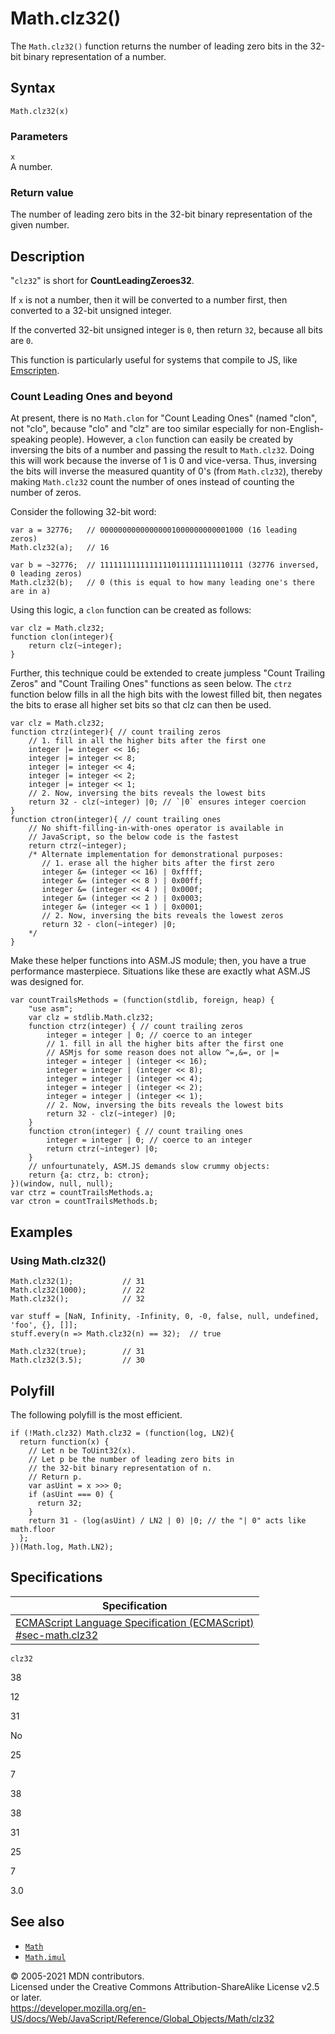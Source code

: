# Math.clz32()

The `Math.clz32()` function returns the number of leading zero bits in the 32-bit binary representation of a number.

## Syntax

    Math.clz32(x)

### Parameters

`x`  
A number.

### Return value

The number of leading zero bits in the 32-bit binary representation of the given number.

## Description

"`clz32`" is short for **CountLeadingZeroes32**.

If `x` is not a number, then it will be converted to a number first, then converted to a 32-bit unsigned integer.

If the converted 32-bit unsigned integer is `0`, then return `32`, because all bits are `0`.

This function is particularly useful for systems that compile to JS, like [Emscripten](https://developer.mozilla.org/en-US/docs/Emscripten).

### Count Leading Ones and beyond

At present, there is no `Math.clon` for "Count Leading Ones" (named "clon", not "clo", because "clo" and "clz" are too similar especially for non-English-speaking people). However, a `clon` function can easily be created by inversing the bits of a number and passing the result to `Math.clz32`. Doing this will work because the inverse of 1 is 0 and vice-versa. Thus, inversing the bits will inverse the measured quantity of 0's (from `Math.clz32`), thereby making `Math.clz32` count the number of ones instead of counting the number of zeros.

Consider the following 32-bit word:

    var a = 32776;   // 00000000000000001000000000001000 (16 leading zeros)
    Math.clz32(a);   // 16

    var b = ~32776;  // 11111111111111110111111111110111 (32776 inversed, 0 leading zeros)
    Math.clz32(b);   // 0 (this is equal to how many leading one's there are in a)

Using this logic, a `clon` function can be created as follows:

    var clz = Math.clz32;
    function clon(integer){
        return clz(~integer);
    }

Further, this technique could be extended to create jumpless "Count Trailing Zeros" and "Count Trailing Ones" functions as seen below. The `ctrz` function below fills in all the high bits with the lowest filled bit, then negates the bits to erase all higher set bits so that clz can then be used.

    var clz = Math.clz32;
    function ctrz(integer){ // count trailing zeros
        // 1. fill in all the higher bits after the first one
        integer |= integer << 16;
        integer |= integer << 8;
        integer |= integer << 4;
        integer |= integer << 2;
        integer |= integer << 1;
        // 2. Now, inversing the bits reveals the lowest bits
        return 32 - clz(~integer) |0; // `|0` ensures integer coercion
    }
    function ctron(integer){ // count trailing ones
        // No shift-filling-in-with-ones operator is available in
        // JavaScript, so the below code is the fastest
        return ctrz(~integer);
        /* Alternate implementation for demonstrational purposes:
           // 1. erase all the higher bits after the first zero
           integer &= (integer << 16) | 0xffff;
           integer &= (integer << 8 ) | 0x00ff;
           integer &= (integer << 4 ) | 0x000f;
           integer &= (integer << 2 ) | 0x0003;
           integer &= (integer << 1 ) | 0x0001;
           // 2. Now, inversing the bits reveals the lowest zeros
           return 32 - clon(~integer) |0;
        */
    }

Make these helper functions into ASM.JS module; then, you have a true performance masterpiece. Situations like these are exactly what ASM.JS was designed for.

    var countTrailsMethods = (function(stdlib, foreign, heap) {
        "use asm";
        var clz = stdlib.Math.clz32;
        function ctrz(integer) { // count trailing zeros
            integer = integer | 0; // coerce to an integer
            // 1. fill in all the higher bits after the first one
            // ASMjs for some reason does not allow ^=,&=, or |=
            integer = integer | (integer << 16);
            integer = integer | (integer << 8);
            integer = integer | (integer << 4);
            integer = integer | (integer << 2);
            integer = integer | (integer << 1);
            // 2. Now, inversing the bits reveals the lowest bits
            return 32 - clz(~integer) |0;
        }
        function ctron(integer) { // count trailing ones
            integer = integer | 0; // coerce to an integer
            return ctrz(~integer) |0;
        }
        // unfourtunately, ASM.JS demands slow crummy objects:
        return {a: ctrz, b: ctron};
    })(window, null, null);
    var ctrz = countTrailsMethods.a;
    var ctron = countTrailsMethods.b;

## Examples

### Using Math.clz32()

    Math.clz32(1);           // 31
    Math.clz32(1000);        // 22
    Math.clz32();            // 32

    var stuff = [NaN, Infinity, -Infinity, 0, -0, false, null, undefined, 'foo', {}, []];
    stuff.every(n => Math.clz32(n) == 32);  // true

    Math.clz32(true);        // 31
    Math.clz32(3.5);         // 30

## Polyfill

The following polyfill is the most efficient.

    if (!Math.clz32) Math.clz32 = (function(log, LN2){
      return function(x) {
        // Let n be ToUint32(x).
        // Let p be the number of leading zero bits in
        // the 32-bit binary representation of n.
        // Return p.
        var asUint = x >>> 0;
        if (asUint === 0) {
          return 32;
        }
        return 31 - (log(asUint) / LN2 | 0) |0; // the "| 0" acts like math.floor
      };
    })(Math.log, Math.LN2);

## Specifications

<table><thead><tr class="header"><th>Specification</th></tr></thead><tbody><tr class="odd"><td><a href="https://tc39.es/ecma262/#sec-math.clz32">ECMAScript Language Specification (ECMAScript)<br />
<span class="small">#sec-math.clz32</span></a></td></tr></tbody></table>

`clz32`

38

12

31

No

25

7

38

38

31

25

7

3.0

## See also

-   [`Math`](../math)
-   [`Math.imul`](imul)

© 2005-2021 MDN contributors.  
Licensed under the Creative Commons Attribution-ShareAlike License v2.5 or later.  
<a href="https://developer.mozilla.org/en-US/docs/Web/JavaScript/Reference/Global_Objects/Math/clz32" class="_attribution-link">https://developer.mozilla.org/en-US/docs/Web/JavaScript/Reference/Global_Objects/Math/clz32</a>
